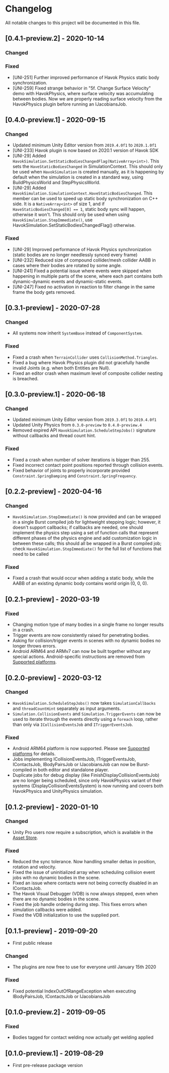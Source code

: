 # Changelog
All notable changes to this project will be documented in this file.

## [0.4.1-preview.2] - 2020-10-14

### Changed

### Fixed
- [UNI-251] Further improved performance of Havok Physics static body synchronization.
- [UNI-259] Fixed strange behavior in "5f. Change Surface Velocity" demo with HavokPhysics, where surface velocity was accumulating between bodies. Now we are properly reading surface velocity from the HavokPhysics plugin before running an IJacobiansJob.

## [0.4.0-preview.1] - 2020-09-15

### Changed
- Updated minimum Unity Editor version from `2019.4.0f1` to `2020.1.0f1`
- [UNI-233] Havok plugin is now based on 2020.1 version of Havok SDK
- [UNI-29] Added `HavokSimulation.SetStaticBodiesChangedFlag(NativeArray<int>)`. This sets the `HaveStaticBodiesChanged` in SimulationContext. This should only be used when `HavokSimulation` is created manually, as it is happening by default when the simulation is created in a standard way, using BuildPhysicsWorld and StepPhysicsWorld.
- [UNI-29] Added `HavokSimulation.SimulationContext.HaveStaticBodiesChanged`. This member can be used to speed up static body synchronization on C++ side. It is a `NativeArray<int>` of size 1, and if `HaveStaticBodiesChanged[0] == 1`, static body sync will happen, otherwise it won't. This should only be used when using `HavokSimulation.StepImmediate()`, use HavokSimulation.SetStaticBodiesChangedFlag() otherwise.

### Fixed
- [UNI-29] Improved performance of Havok Physics synchronization (static bodies are no longer needlessly synced every frame)
- [UNI-232] Reduced size of compound collider/mesh collider AABB in cases where their bodies are rotated by some angle.
- [UNI-241] Fixed a potential issue where events were skipped when happening in multiple parts of the scene, where each part contains both dynamic-dynamic events and dynamic-static events.
- [UNI-247] Fixed no activation in reaction to filter change in the same frame the body gets removed.

## [0.3.1-preview] - 2020-07-28

### Changed
- All systems now inherit `SystemBase` instead of `ComponentSystem`.

### Fixed
- Fixed a crash when `TerrainCollider` uses `CollisionMethod.Triangles`.
- Fixed a bug where Havok Physics plugin did not gracefully handle invalid Joints (e.g. when both Entities are Null).
- Fixed an editor crash when maximum level of composite collider nesting is breached.

## [0.3.0-preview.1] - 2020-06-18

### Changed
- Updated minimum Unity Editor version from `2019.3.0f1` to `2019.4.0f1`
- Updated Unity Physics from `0.3.0-preview` to `0.4.0-preview.4`
- Removed expired API `HavokSimulation.ScheduleStepJobs()` signature without callbacks and thread count hint.

### Fixed
- Fixed a crash when number of solver iterations is bigger than 255.
- Fixed incorrect contact point positions reported through collision events.
- Fixed behavior of joints to properly incorporate provided `Constraint.SpringDamping` and `Constraint.SpringFrequency`.

## [0.2.2-preview] - 2020-04-16

### Changed
- `HavokSimulation.StepImmediate()` is now provided and can be wrapped in a single Burst compiled job for lightweight stepping logic; however, it doesn't support callbacks; if callbacks are needed, one should implement the physics step using a set of function calls that represent different phases of the physics engine and add customization logic in between these calls; this should all be wrapped in a Burst compiled job; check `HavokSimulation.StepImmediate()` for the full list of functions that need to be called

### Fixed
- Fixed a crash that would occur when adding a static body, while the AABB of an existing dynamic body contains world origin (0, 0, 0).

## [0.2.1-preview] - 2020-03-19

### Fixed
- Changing motion type of many bodies in a single frame no longer results in a crash.
- Trigger events are now consistently raised for penetrating bodies.
- Asking for collision/trigger events in scenes with no dynamic bodies no longer throws errors.
- Android ARM64 and ARMv7 can now be built together without any special actions. Android-specific instructions are removed from [Supported platforms](Documentation~/platforms.md).

## [0.2.0-preview] - 2020-03-12

### Changed
- `HavokSimulation.ScheduleStepJobs()` now takes `SimulationCallbacks` and `threadCountHint` separately as input arguments.
- `Simulation.CollisionEvents` and `Simulation.TriggerEvents` can now be used to iterate through the events directly using a `foreach` loop, rather than only via `ICollisionEventsJob` and `ITriggerEventsJob`.

### Fixed
- Android ARM64 platform is now supported. Please see [Supported platforms](Documentation~/platforms.md) for details.
- Jobs implementing ICollisionEventsJob, ITriggerEventsJob, IContactsJob, IBodyPairsJob or IJacobiansJob can now be Burst-compiled in both editor and standalone player.
- Duplicate jobs for debug display (like FinishDisplayCollisionEventsJob) are no longer being scheduled, since only HavokPhysics variant of their systems (DisplayCollisionEventsSystem) is now running and covers both HavokPhysics and UnityPhysics simulation.

## [0.1.2-preview] - 2020-01-10

### Changed
- Unity Pro users now require a subscription, which is available in the [Asset Store](https://aka.ms/hkunityassetstore).

### Fixed
- Reduced the sync tolerance. Now handling smaller deltas in position, rotation and velocity.
- Fixed the issue of uninitialized array when scheduling collision event jobs with no dynamic bodies in the scene.
- Fixed an issue where contacts were not being correctly disabled in an IContactsJob.
- The Havok Visual Debugger (VDB) is now always stepped, even when there are no dynamic bodies in the scene.
- Fixed the job handle ordering during step. This fixes errors when simulation callbacks were added.
- Fixed the VDB initialization to use the supplied port.

## [0.1.1-preview] - 2019-09-20

- First public release

### Changed
- The plugins are now free to use for everyone until January 15th 2020

### Fixed
- Fixed potential IndexOutOfRangeException when executing IBodyPairsJob, IContactsJob or IJacobiansJob

## [0.1.0-preview.2] - 2019-09-05

### Fixed
- Bodies tagged for contact welding now actually get welding applied

## [0.1.0-preview.1] - 2019-08-29

- First pre-release package version
